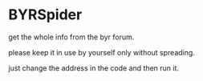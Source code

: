 # BYRSpider
get the whole info from the byr forum.

please keep it in use by yourself only without spreading.

just change the address in the code and then run it.
